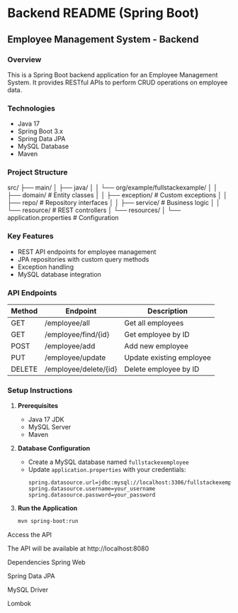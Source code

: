 # Backend README (Spring Boot)

## Employee Management System - Backend

### Overview
This is a Spring Boot backend application for an Employee Management System. It provides RESTful APIs to perform CRUD operations on employee data.

### Technologies
- Java 17
- Spring Boot 3.x
- Spring Data JPA
- MySQL Database
- Maven

### Project Structure
src/
├── main/
│ ├── java/
│ │ └── org/example/fullstackexample/
│ │ ├── domain/ # Entity classes
│ │ ├── exception/ # Custom exceptions
│ │ ├── repo/ # Repository interfaces
│ │ ├── service/ # Business logic
│ │ └── resource/ # REST controllers
│ └── resources/
│ └── application.properties # Configuration


### Key Features
- REST API endpoints for employee management
- JPA repositories with custom query methods
- Exception handling
- MySQL database integration

### API Endpoints
| Method | Endpoint                | Description                     |
|--------|-------------------------|---------------------------------|
| GET    | /employee/all           | Get all employees               |
| GET    | /employee/find/{id}     | Get employee by ID              |
| POST   | /employee/add           | Add new employee                |
| PUT    | /employee/update        | Update existing employee        |
| DELETE | /employee/delete/{id}   | Delete employee by ID           |

### Setup Instructions

1. **Prerequisites**
   - Java 17 JDK
   - MySQL Server
   - Maven

2. **Database Configuration**
   - Create a MySQL database named `fullstackexemployee`
   - Update `application.properties` with your credentials:
     ```properties
     spring.datasource.url=jdbc:mysql://localhost:3306/fullstackexemployee
     spring.datasource.username=your_username
     spring.datasource.password=your_password
     ```

3. **Run the Application**
   ```bash
   mvn spring-boot:run
Access the API

The API will be available at http://localhost:8080

Dependencies
Spring Web

Spring Data JPA

MySQL Driver

Lombok
